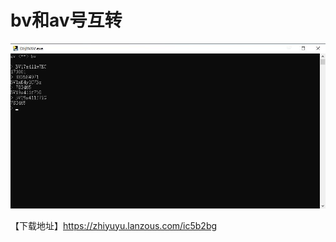 # bv和av号互转

![](https://raw.githubusercontent.com/1299172402/bv-2-av/master/introduce.jpg)

【下载地址】https://zhiyuyu.lanzous.com/ic5b2bg
